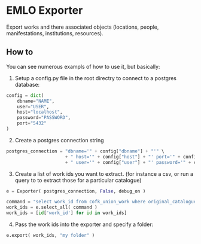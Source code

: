 EMLO Exporter
=============

Export works and there associated objects (locations, people, manifestations, institutions, resources).

How to
------

You can see numerous exampls of how to use it, but basically:

1. Setup a config.py file in the root directry to connect to a postgres database:
```python
config = dict(
	dbname="NAME",
	user="USER",
	host="localhost",
	password="PASSWORD",
	port="5432"
)
```

2. Create a postgres connection string 
```python
postgres_connection = "dbname='" + config["dbname"] + "'" \
                      + " host='" + config["host"] + "' port='" + config["port"] + "'" \
                      + " user='" + config["user"] + "' password='" + config["password"] + "'"
```

3. Create a list of work ids you want to extract. (for instance a csv, or run a query to to extract those for a particular catalogue)
```python
e = Exporter( postgres_connection, False, debug_on )

command = "select work_id from cofk_union_work where original_catalogue='HARTLIB'"
work_ids = e.select_all( command )
work_ids = [id['work_id'] for id in work_ids]
```

4. Pass the work ids into the exporter and specify a folder:
```python
e.export( work_ids, "my folder" )
```

